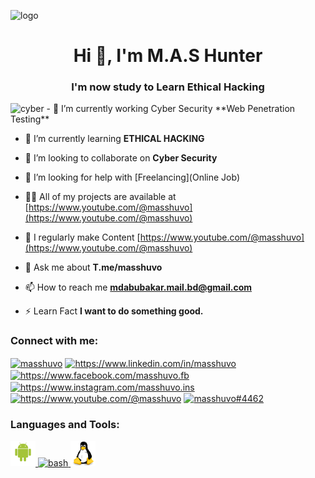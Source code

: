 ![logo](https://github.com/masshuvo/mashunter.github.io/assets/108648096/a722ae3e-3426-4675-a4df-83dfd7b6a88c)




<h1 align="center">Hi 👋, I'm M.A.S Hunter</h1>
<h3 align="center">I'm now study to Learn Ethical Hacking</h3>
<img aline="right" alt="cyber" width="400" src="https://gifdb.com/images/high/glitching-hacker-hacking-v56g4l1vaykmsno6.gif">
- 🔭 I’m currently working Cyber Security **Web Penetration Testing**

- 🌱 I’m currently learning **ETHICAL HACKING**

- 👯 I’m looking to collaborate on **Cyber Security**

- 🤝 I’m looking for help with [Freelancing](Online Job)

- 👨‍💻 All of my projects are available at [https://www.youtube.com/@masshuvo](https://www.youtube.com/@masshuvo)

- 📝 I regularly make Content [https://www.youtube.com/@masshuvo](https://www.youtube.com/@masshuvo)

- 💬 Ask me about **T.me/masshuvo**

- 📫 How to reach me **mdabubakar.mail.bd@gmail.com**

- ⚡ Learn Fact **I want to do something good.**

<h3 align="left">Connect with me:</h3>
<p align="left">
<a href="https://twitter.com/masshuvo" target="blank"><img align="center" src="https://raw.githubusercontent.com/rahuldkjain/github-profile-readme-generator/master/src/images/icons/Social/twitter.svg" alt="masshuvo" height="30" width="40" /></a>
<a href="https://linkedin.com/in/https://www.linkedin.com/in/masshuvo" target="blank"><img align="center" src="https://raw.githubusercontent.com/rahuldkjain/github-profile-readme-generator/master/src/images/icons/Social/linked-in-alt.svg" alt="https://www.linkedin.com/in/masshuvo" height="30" width="40" /></a>
<a href="https://fb.com/https://www.facebook.com/masshuvo.fb" target="blank"><img align="center" src="https://raw.githubusercontent.com/rahuldkjain/github-profile-readme-generator/master/src/images/icons/Social/facebook.svg" alt="https://www.facebook.com/masshuvo.fb" height="30" width="40" /></a>
<a href="https://instagram.com/https://www.instagram.com/masshuvo.ins" target="blank"><img align="center" src="https://raw.githubusercontent.com/rahuldkjain/github-profile-readme-generator/master/src/images/icons/Social/instagram.svg" alt="https://www.instagram.com/masshuvo.ins" height="30" width="40" /></a>
<a href="https://www.youtube.com/c/https://www.youtube.com/@masshuvo" target="blank"><img align="center" src="https://raw.githubusercontent.com/rahuldkjain/github-profile-readme-generator/master/src/images/icons/Social/youtube.svg" alt="https://www.youtube.com/@masshuvo" height="30" width="40" /></a>
<a href="https://discord.gg/masshuvo#4462" target="blank"><img align="center" src="https://raw.githubusercontent.com/rahuldkjain/github-profile-readme-generator/master/src/images/icons/Social/discord.svg" alt="masshuvo#4462" height="30" width="40" /></a>
</p>

<h3 align="left">Languages and Tools:</h3>
<p align="left"> <a href="https://developer.android.com" target="_blank" rel="noreferrer"> <img src="https://raw.githubusercontent.com/devicons/devicon/master/icons/android/android-original-wordmark.svg" alt="android" width="40" height="40"/> </a> <a href="https://www.gnu.org/software/bash/" target="_blank" rel="noreferrer"> <img src="https://www.vectorlogo.zone/logos/gnu_bash/gnu_bash-icon.svg" alt="bash" width="40" height="40"/> </a> <a href="https://www.linux.org/" target="_blank" rel="noreferrer"> <img src="https://raw.githubusercontent.com/devicons/devicon/master/icons/linux/linux-original.svg" alt="linux" width="40" height="40"/> </a> </p>
